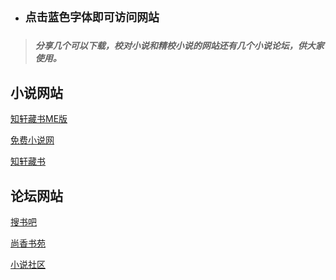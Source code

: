 - ## `点击蓝色字体即可访问网站`

### 

> _**分享几个可以下载，校对小说和精校小说的网站还有几个小说论坛，供大家使用。**_

## 小说网站

[知轩藏书ME版](http://www.zxcsme.com)

[免费小说网](http://www.12z.cn)

[知轩藏书](https://www.zxcs.info)

## 论坛网站
[搜书吧](https://www.tesla.soushu2034.com)

[尚香书苑](https://sxsy98.com)

[小说社区](http://m.z3p.com)